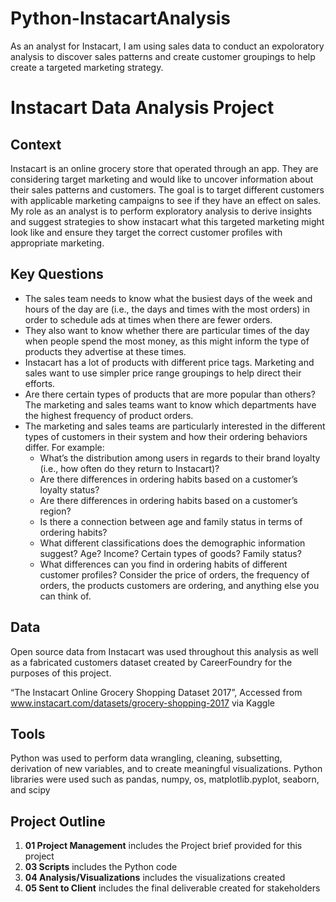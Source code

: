 # Python-InstacartAnalysis
As an analyst for Instacart, I am using sales data to conduct an expoloratory analysis to discover sales patterns and create customer groupings to help create a targeted marketing strategy. 

# Instacart Data Analysis Project 

## Context

Instacart is an online grocery store that operated through an app. They are considering target marketing and would like to uncover information about their sales patterns and customers. The goal is to target different customers with applicable marketing campaigns to see if they have an effect on sales. My role as an analyst is to perform exploratory analysis to derive insights and suggest strategies to show instacart what this targeted marketing might look like and ensure they target the correct customer profiles with appropriate marketing. 

## Key Questions

- The sales team needs to know what the busiest days of the week and hours of the day are (i.e., the days and times with the most orders) in order to schedule ads at times when there are fewer orders.
- They also want to know whether there are particular times of the day when people spend the most money, as this might inform the type of products they advertise at these times.
- Instacart has a lot of products with different price tags. Marketing and sales want to use simpler price range groupings to help direct their efforts.
- Are there certain types of products that are more popular than others? The marketing and sales teams want to know which departments have the highest frequency of product orders.
- The marketing and sales teams are particularly interested in the different types of customers in their system and how their ordering behaviors differ. For example:
    - What’s the distribution among users in regards to their brand loyalty (i.e., how often do they return to Instacart)?
    - Are there differences in ordering habits based on a customer’s loyalty status?
    - Are there differences in ordering habits based on a customer’s region?
    - Is there a connection between age and family status in terms of ordering
      habits?
    - What different classifications does the demographic information suggest?
      Age? Income? Certain types of goods? Family status?
    - What differences can you find in ordering habits of different customer
      profiles? Consider the price of orders, the frequency of orders, the products customers are ordering, and anything else you can think of.

## Data

Open source data from Instacart was used throughout this analysis as well as a fabricated customers dataset created by CareerFoundry for the purposes of this project.

“The Instacart Online Grocery Shopping Dataset 2017”, Accessed from www.instacart.com/datasets/grocery-shopping-2017 via Kaggle

## Tools

Python was used to perform data wrangling, cleaning, subsetting, derivation of new variables, and to create meaningful visualizations. 
Python libraries were used such as pandas, numpy, os, matplotlib.pyplot, seaborn, and scipy 

## Project Outline

1. **01 Project Management** includes the Project brief provided for this project
2. **03 Scripts** includes the Python code
3. **04 Analysis/Visualizations** includes the visualizations created
4. **05 Sent to Client** includes the final deliverable created for stakeholders
